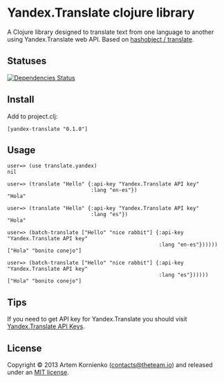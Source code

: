 # Yandex.Translate clojure library

A Clojure library designed to translate text from one language to another using Yandex.Translate web API.
Based on [hashobject / translate](https://github.com/hashobject/translate).

## Statuses

[![Dependencies Status](http://jarkeeper.com/moffff/yandex-translate/status.png)](http://jarkeeper.com/moffff/yandex-translate)

## Install

Add to project.clj:

```
[yandex-translate "0.1.0"]
```

## Usage

```
user=> (use translate.yandex)
nil

user=> (translate "Hello" {:api-key "Yandex.Translate API key"
                           :lang "en-es"})
"Hola"

user=> (translate "Hello" {:api-key "Yandex.Translate API key"
                           :lang "es"})
"Hola"

user=> (batch-translate ["Hello" "nice rabbit"] {:api-key "Yandex.Translate API key"
                                                 :lang "en-es"})))))
["Hola" "bonito conejo"]

user=> (batch-translate ["Hello" "nice rabbit"] {:api-key "Yandex.Translate API key"
                                                 :lang "es"})))))
["Hola" "bonito conejo"]
```

## Tips

If you need to get API key for Yandex.Translate you should visit
[Yandex.Translate API Keys](https://translate.yandex.com/apikeys).

## License

Copyright © 2013 Artem Kornienko (contacts@theteam.io) and released under an [MIT license](http://opensource.org/licenses/MIT).

